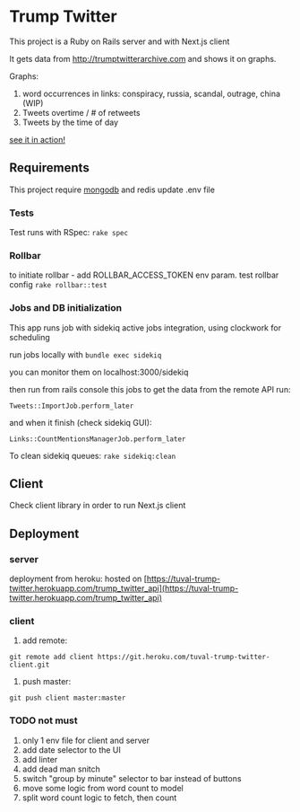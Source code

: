 # Trump Twitter

This project is a Ruby on Rails server and with Next.js client

It gets data from http://trumptwitterarchive.com and shows it on graphs.

Graphs:
1. word occurrences in links: conspiracy, russia, scandal, outrage, china (WIP)
1. Tweets overtime / # of retweets
1. Tweets by the time of day

[see it in action!](https://tuval-trump-twitter-client.herokuapp.com/)

## Requirements
This project require [mongodb](https://docs.mongodb.com/manual/administration/install-community) and redis
update .env file

### Tests
Test runs with RSpec:
```rake spec```

### Rollbar
to initiate rollbar - add ROLLBAR_ACCESS_TOKEN env param.
test rollbar config ```rake rollbar::test```

### Jobs and DB initialization
This app runs job with sidekiq active jobs integration, 
using clockwork for scheduling 

run jobs locally with
``` bundle exec sidekiq ```

you can monitor them on localhost:3000/sidekiq

then run from rails console this jobs to get the data from the remote API run:
```
Tweets::ImportJob.perform_later
```

and when it finish (check sidekiq GUI):
```
Links::CountMentionsManagerJob.perform_later
```

To clean sidekiq queues: ```rake sidekiq:clean```

## Client
Check client library in order to run Next.js client

## Deployment
### server
deployment from heroku: hosted on [https://tuval-trump-twitter.herokuapp.com/trump_twitter_api](https://tuval-trump-twitter.herokuapp.com/trump_twitter_api)

### client
1. add remote: 
```
git remote add client https://git.heroku.com/tuval-trump-twitter-client.git
```
1. push master: 
```
git push client master:master
```



### TODO not must
1. only 1 env file for client and server
1. add date selector to the UI
1. add linter
1. add dead man snitch
1. switch "group by minute" selector to bar instead of buttons
1. move some logic from word count to model
1. split word count logic to fetch, then count